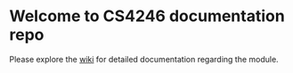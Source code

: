 # Welcome to CS4246 documentation repo

Please explore the [wiki](https://github.com/cs4246/meta/wiki/01-Welcome) for detailed documentation regarding the module.
